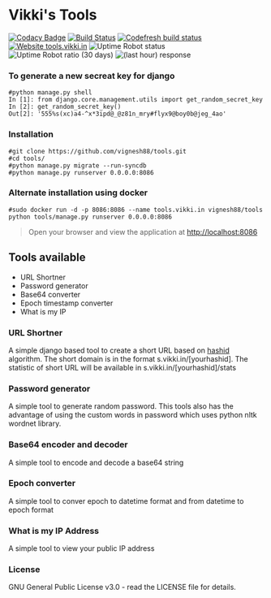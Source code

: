 # Vikki's Tools

[![Codacy Badge](https://api.codacy.com/project/badge/Grade/62d245757a5d4a8e97b2174dc9a56406)](https://app.codacy.com/manual/vignesh88/tools?utm_source=github.com&utm_medium=referral&utm_content=vignesh88/tools&utm_campaign=Badge_Grade_Dashboard)
[![Build Status](https://travis-ci.org/vignesh88/Tools.svg?branch=master)](https://travis-ci.org/vignesh88/Tools)
[![Codefresh build status]( https://g.codefresh.io/api/badges/pipeline/vikki/Vikki's%20tools%2FVikki's%20tools?key=eyJhbGciOiJIUzI1NiJ9.NWVjMGU3ZTU2MTllYjZmNTYxYTRjYWIy.fSVMhnKfcSepXilVqCA1AY7vocNQ6s3Xkm-pSKB4zt4&type=cf-1)]( https%3A%2F%2Fg.codefresh.io%2Fpipelines%2FVikki's%20tools%2Fbuilds%3Ffilter%3Dtrigger%3Abuild~Build%3Bpipeline%3A5ec0ed5b1350575c3a125e3f~Vikki's%20tools)
[![Website tools.vikki.in](https://img.shields.io/website-up-down-green-red/https/tools.vikki.in.svg)](https://tools.vikki.in)
![Uptime Robot status](https://img.shields.io/uptimerobot/status/m784955377-01831883b9c483057e013bf9)
![Uptime Robot ratio (30 days)](https://badgen.net/uptime-robot/month/m784955377-01831883b9c483057e013bf9)
![(last hour) response](https://badgen.net/uptime-robot/response/m784955377-01831883b9c483057e013bf9)

### To generate a new secreat key for django

```
#python manage.py shell
In [1]: from django.core.management.utils import get_random_secret_key
In [2]: get_random_secret_key()
Out[2]: '555%s(xc)a4-^x*3ipd@_@z81n_mry#flyx9@boy0b@jeg_4ao'

```

### Installation

```
#git clone https://github.com/vignesh88/tools.git
#cd tools/
#python manage.py migrate --run-syncdb
#python manage.py runserver 0.0.0.0:8086
```

### Alternate installation using docker

```
#sudo docker run -d -p 8086:8086 --name tools.vikki.in vignesh88/tools python tools/manage.py runserver 0.0.0.0:8086
```

> Open your browser and view the application at [http://localhost:8086](http://localhost:8086)

## Tools available

- URL Shortner
- Password generator
- Base64 converter
- Epoch timestamp converter
- What is my IP

### URL Shortner

A simple django based tool to create a short URL based on [hashid](https://hashids.org/) algorithm.
The short domain is in the format s.vikki.in/[yourhashid].
The statistic of short URL will be available in s.vikki.in/[yourhashid]/stats

### Password generator

A simple tool to generate random password. This tools also has the advantage of using the custom words in password which uses python nltk wordnet library.

### Base64 encoder and decoder

A simple tool to encode and decode a base64 string

### Epoch converter

A simple tool to conver epoch to datetime format and from datetime to epoch format

### What is my IP Address

A simple tool to view your public IP address

### License

GNU General Public License v3.0 - read the LICENSE file for details.